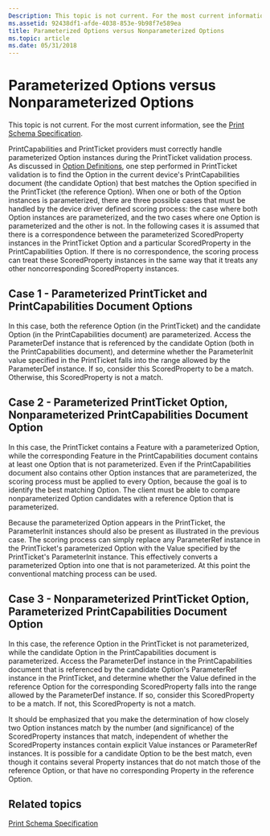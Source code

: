 ```yaml
---
Description: This topic is not current. For the most current information, see the Print Schema Specification.
ms.assetid: 92438df1-afde-4038-853e-9b98f7e589ea
title: Parameterized Options versus Nonparameterized Options
ms.topic: article
ms.date: 05/31/2018
---
```


# Parameterized Options versus Nonparameterized Options

This topic is not current. For the most current information, see the [Print Schema Specification](https://www.microsoft.com/whdc/xps/printschema.mspx).

PrintCapabilities and PrintTicket providers must correctly handle parameterized Option instances during the PrintTicket validation process. As discussed in [Option Definitions](option-definitions.md), one step performed in PrintTicket validation is to find the Option in the current device's PrintCapabilities document (the candidate Option) that best matches the Option specified in the PrintTicket (the reference Option). When one or both of the Option instances is parameterized, there are three possible cases that must be handled by the device driver defined scoring process: the case where both Option instances are parameterized, and the two cases where one Option is parameterized and the other is not. In the following cases it is assumed that there is a correspondence between the parameterized ScoredProperty instances in the PrintTicket Option and a particular ScoredProperty in the PrintCapabilities Option. If there is no correspondence, the scoring process can treat these ScoredProperty instances in the same way that it treats any other noncorresponding ScoredProperty instances.

## Case 1 - Parameterized PrintTicket and PrintCapabilities Document Options

In this case, both the reference Option (in the PrintTicket) and the candidate Option (in the PrintCapabilities document) are parameterized. Access the ParameterDef instance that is referenced by the candidate Option (both in the PrintCapabilities document), and determine whether the ParameterInit value specified in the PrintTicket falls into the range allowed by the ParameterDef instance. If so, consider this ScoredProperty to be a match. Otherwise, this ScoredProperty is not a match.

## Case 2 - Parameterized PrintTicket Option, Nonparameterized PrintCapabilities Document Option

In this case, the PrintTicket contains a Feature with a parameterized Option, while the corresponding Feature in the PrintCapabilities document contains at least one Option that is not parameterized. Even if the PrintCapabilities document also contains other Option instances that are parameterized, the scoring process must be applied to every Option, because the goal is to identify the best matching Option. The client must be able to compare nonparameterized Option candidates with a reference Option that is parameterized.

Because the parameterized Option appears in the PrintTicket, the ParameterInit instances should also be present as illustrated in the previous case. The scoring process can simply replace any ParameterRef instance in the PrintTicket's parameterized Option with the Value specified by the PrintTicket's ParameterInit instance. This effectively converts a parameterized Option into one that is not parameterized. At this point the conventional matching process can be used.

## Case 3 - Nonparameterized PrintTicket Option, Parameterized PrintCapabilities Document Option

In this case, the reference Option in the PrintTicket is not parameterized, while the candidate Option in the PrintCapabilities document is parameterized. Access the ParameterDef instance in the PrintCapabilities document that is referenced by the candidate Option's ParameterRef instance in the PrintTicket, and determine whether the Value defined in the reference Option for the corresponding ScoredProperty falls into the range allowed by the ParameterDef instance. If so, consider this ScoredProperty to be a match. If not, this ScoredProperty is not a match.

It should be emphasized that you make the determination of how closely two Option instances match by the number (and significance) of the ScoredProperty instances that match, independent of whether the ScoredProperty instances contain explicit Value instances or ParameterRef instances. It is possible for a candidate Option to be the best match, even though it contains several Property instances that do not match those of the reference Option, or that have no corresponding Property in the reference Option.

## Related topics

<dl> <dt>

[Print Schema Specification](https://www.microsoft.com/whdc/xps/printschema.mspx)
</dt> </dl>

 

 




